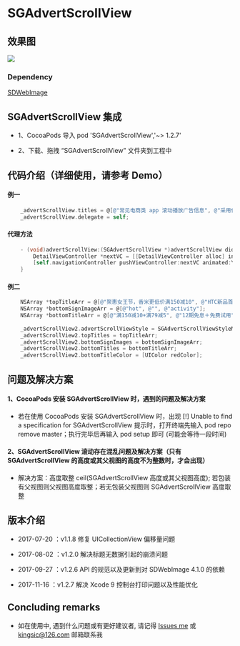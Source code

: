 
# SGAdvertScrollView


## 效果图

![](https://github.com/kingsic/SGAdvertScrollView/raw/master/Gif/sorgle.gif) 


### Dependency

[SDWebImage](https://github.com/rs/SDWebImage.git)


## SGAdvertScrollView 集成

* 1、CocoaPods 导入 pod 'SGAdvertScrollView','~> 1.2.7'

* 2、下载、拖拽 “SGAdvertScrollView” 文件夹到工程中


## 代码介绍（详细使用，请参考 Demo）

#### 例一
```Objective-C    
    _advertScrollView.titles = @[@"常见电商类 app 滚动播放广告信息", @"采用代理模式封装, 可进行事件点击处理", @"建议去 github 上下载"];
    _advertScrollView.delegate = self;
```

#### 代理方法
```Objective-C
    - (void)advertScrollView:(SGAdvertScrollView *)advertScrollView didSelectedItemAtIndex:(NSInteger)index {
        DetailViewController *nextVC = [[DetailViewController alloc] init];
        [self.navigationController pushViewController:nextVC animated:YES];
    }
```

#### 例二
```Objective-C
    NSArray *topTitleArr = @[@"聚惠女王节，香米更低价满150减10", @"HTC新品首发，预约送大礼包", @"“挑食”进口生鲜，满199减20"];
    NSArray *bottomSignImageArr = @[@"hot", @"", @"activity"];
    NSArray *bottomTitleArr = @[@"满150减10+满79减5", @"12期免息＋免费试用", @"领券满199减20+进口直达"] ;
    
    _advertScrollView2.advertScrollViewStyle = SGAdvertScrollViewStyleMore;
    _advertScrollView2.topTitles = topTitleArr;
    _advertScrollView2.bottomSignImages = bottomSignImageArr;
    _advertScrollView2.bottomTitles = bottomTitleArr;
    _advertScrollView2.bottomTitleColor = [UIColor redColor];
```


## 问题及解决方案

#### 1、CocoaPods 安装 SGAdvertScrollView 时，遇到的问题及解决方案

* 若在使用 CocoaPods 安装 SGAdvertScrollView 时，出现 [!] Unable to find a specification for SGAdvertScrollView 提示时，打开终端先输入 pod repo remove master；执行完毕后再输入 pod setup 即可 (可能会等待一段时间)

#### 2、SGAdvertScrollView 滚动存在混乱问题及解决方案（只有 SGAdvertScrollView 的高度或其父视图的高度不为整数时，才会出现）

* 解决方案：高度取整 ceil(SGAdvertScrollView 高度或其父视图高度); 若包装有父视图则父视图高度取整；若无包装父视图则 SGAdvertScrollView 高度取整


## 版本介绍

* 2017-07-20 ：v1.1.8 修复 UICollectionView 偏移量问题

* 2017-08-02 ：v1.2.0 解决标题无数据引起的崩溃问题

* 2017-09-27 ：v1.2.6 API 的规范以及更新到对 SDWebImage 4.1.0 的依赖

* 2017-11-16 ：v1.2.7 解决 Xcode 9 控制台打印问题以及性能优化


## Concluding remarks

* 如在使用中, 遇到什么问题或有更好建议者, 请记得 [Issues me](https://github.com/kingsic/SGAdvertScrollView/issues) 或 kingsic@126.com 邮箱联系我

